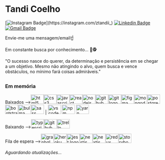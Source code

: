 # Tandi Coelho

  [![Instagram Badge](https://img.shields.io/badge/-ztandii__-00875f?style=flat-square&logo=Instagram&logoColor=white&link=https://instagram.com/ztandii_)](https://instagram.com/ztandii_) 
  [![Linkedin Badge](https://img.shields.io/badge/-Tandi%20Coelho-00875f?style=flat-square&logo=Linkedin&logoColor=white&link=https://www.linkedin.com/in/tandi-coelho-1b379820a/)](https://www.linkedin.com/in/tandi-coelho-1b379820a/)
  [![Gmail Badge](https://img.shields.io/badge/-contatotandicoelho@gmail.com-00875f?style=flat-square&logo=Gmail&logoColor=white&link=mailto:contatotandicoelho@gmail.com)](mailto:contatotandicoelho@gmail.com)

  Envie-me uma mensagem/email☝️
  
  Em constante busca por conhecimento... 🧠🕵️
  
  "O sucesso nasce do querer, da determinação e persistência em se chegar a um objetivo. Mesmo não atingindo o alvo, quem busca e vence obstáculos, no mínimo fará coisas admiráveis."
  
  ## 

  <h3>Em memória</h3>

  Baixados --><img src="https://cdn.jsdelivr.net/gh/devicons/devicon/icons/html5/html5-original.svg" height="30" width="42" alt="html5 logo"  /><img src="https://cdn.jsdelivr.net/gh/devicons/devicon/icons/css3/css3-original.svg" height="30" width="42" alt="css3 logo"  /><img src="https://cdn.jsdelivr.net/gh/devicons/devicon/icons/javascript/javascript-original.svg" height="30" width="42" alt="javascript logo"  /><img src="https://cdn.jsdelivr.net/gh/devicons/devicon/icons/react/react-original.svg" height="30" width="42" alt="react logo"  /><img src="https://cdn.jsdelivr.net/gh/devicons/devicon/icons/nodejs/nodejs-original.svg" height="30" width="42" alt="nodejs logo"  /><img src="https://cdn.jsdelivr.net/gh/devicons/devicon/icons/tailwindcss/tailwindcss-plain.svg" height="30" width="42" alt="github logo" /><img src="https://cdn.jsdelivr.net/gh/devicons/devicon/icons/git/git-original.svg" height="30" width="42" alt="git logo"  /><img src="https://cdn.jsdelivr.net/gh/devicons/devicon/icons/figma/figma-original.svg" height="30" width="42" alt="figma logo"  /><img src="https://cdn.jsdelivr.net/gh/devicons/devicon/icons/mongodb/mongodb-original.svg" height="30" width="42" alt="mongodb logo"  /><img src="https://cdn.jsdelivr.net/gh/devicons/devicon/icons/postgresql/postgresql-original.svg" height="30" width="42" alt="postgresql logo"  /><img src="https://cdn.jsdelivr.net/gh/devicons/devicon/icons/bootstrap/bootstrap-original.svg" height="30" width="42" alt="bootstrap logo"  /><img src="https://cdn.jsdelivr.net/gh/devicons/devicon/icons/bulma/bulma-plain.svg" height="30" width="42" alt="bulma logo"  /><img src="https://cdn.jsdelivr.net/gh/devicons/devicon/icons/sass/sass-original.svg" height="30" width="42" alt="sass logo"  /> | 
  <img src="https://cdn.jsdelivr.net/gh/devicons/devicon/icons/vscode/vscode-original.svg" height="30" width="42" alt="vscode logo"  />
  <img src="https://cdn.jsdelivr.net/gh/devicons/devicon/icons/npm/npm-original-wordmark.svg" height="30" width="42" alt="npm logo"  />
  <img src="https://cdn.jsdelivr.net/gh/devicons/devicon/icons/yarn/yarn-original.svg" height="30" width="42" alt="yarn logo"  />
  
  Baixando --><img src="https://cdn.jsdelivr.net/gh/devicons/devicon/icons/typescript/typescript-plain.svg" height="30" width="42" alt="typescript logo"  /><img src="https://cdn.jsdelivr.net/gh/devicons/devicon/icons/github/github-original.svg" height="30" width="42" alt="github logo"  /><img src="https://cdn.jsdelivr.net/gh/devicons/devicon/icons/trello/trello-plain.svg" height="30" width="42" alt="trello logo" />

  
  Fila de espera --><img src="https://cdn.jsdelivr.net/gh/devicons/devicon/icons/graphql/graphql-plain.svg" height="30" width="42" alt="graphql logo"  /><img src="https://cdn.jsdelivr.net/gh/devicons/devicon/icons/heroku/heroku-original.svg" height="30" width="42" alt="heroku logo"  /><img src="https://cdn.jsdelivr.net/gh/devicons/devicon/icons/jest/jest-plain.svg" height="30" width="42" alt="jest logo"  /><img src="https://cdn.jsdelivr.net/gh/devicons/devicon/icons/nestjs/nestjs-plain.svg" height="30" width="42" alt="nestjs logo"  /><img src="https://cdn.jsdelivr.net/gh/devicons/devicon/icons/nextjs/nextjs-original.svg" height="30" width="42" alt="nextjs logo"  /><img src="https://cdn.jsdelivr.net/gh/devicons/devicon/icons/redux/redux-original.svg" height="30" width="42" alt="redux logo"  /><img src="https://cdn.jsdelivr.net/gh/devicons/devicon/icons/storybook/storybook-original.svg" height="30" width="42" alt="storybook logo"  />
  
  <h6>Aguardando atualizações...</h6>

